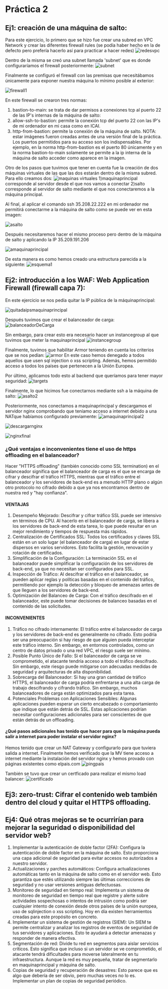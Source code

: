 # Práctica 2

## Ej1: creación de una máquina de salto:
Para este ejercicio, lo primero que se hizo fue crear una subred en VPC Network y crear las diferentes firewall rules (se podía haber hecho en la de defecto pero prefería hacerlo así para practicar a hacer redes)
![redesvpc](https://github.com/carlesolucha/arqservweb/assets/73532775/a17b4aa1-aff7-4b61-b90a-ec7c6de83a97)

Dentro de la misma se creó una subnet llamada 'subnet' que es donde configuraríamos el firewall posteriormente:
![subnet](https://github.com/carlesolucha/arqservweb/assets/73532775/23eab2e1-b7ed-4703-b06c-8b0f19d4efaf)

Finalmente se configuró el firewall con las premisas que necesitábamos únicamente para exponer nuestra máquina lo mínimo posible al exterior:

![firewall1](https://github.com/carlesolucha/arqservweb/assets/73532775/a74dd5fa-f6d8-4943-8be6-93601b3c3fe2)

En este firewall se crearon tres normas:
1) bastion-to-main: se trata de dar permisos a conexiones tcp al puerto 22 de las IP's internas de la máquina de salto:
2) allow-ssh-to-bastion: permite la conexión tcp del puerto 22 con las IP's de mi ordenador en mi casa como en ICAI.
3) http-from-bastion: permite la conexión de la máquina de salto.
   NOTA: estar imágenes fueron creadas antes de una versión final de la práctica. Los puertos permitidos para su acceso son los indispensables. Por ejemplo, en la norma http-from-bastion es el puerto 80 únicamente y en la norma bastion-to-main solamente se permite a la ip interna de la máquina de salto acceder como aparece en la imagen.

Otro de los pasos que tuvimos que tener en cuenta fue la creación de dos máquinas virtuales de las que las dos estarán dentro de la misma subred. Para ello creamos dos:
![maquinas virtuales](https://github.com/carlesolucha/arqservweb/assets/73532775/c69d2ea2-23f0-4504-a586-7f73899dbbb2)
1)maquinaprincipal corresponde al servidor desde el que nos vamos a conectar
2)salto corresponde al servidor de salto mediante el que nos conectaremos a la máquina principal.

Al final, al aplicar el comando ssh 35.208.22.222 en mi ordenador me permitirá conectarme a la máquina de salto como se puede ver en esta imagen:

![asalto](https://github.com/carlesolucha/arqservweb/assets/73532775/5ab91e1d-aa92-41c9-9cd7-5706ba41a8f5)

Después necesitaremos hacer el mismo proceso pero dentro de la máquina de salto y aplicando la IP 35.209.191.206

![amaquinaprincipal](https://github.com/carlesolucha/arqservweb/assets/73532775/41ec00bc-ecb6-422f-a209-9906b9b3ee26)

De esta manera es como hemos creado una estructura parecida a la siguiente:
![esquema1](https://github.com/carlesolucha/arqservweb/assets/73532775/00871e3f-83b9-40db-b01b-e3b4b9f18f86)



## Ej2: introducción a los WAF: Web Application Firewall (firewall capa 7):
En este ejercicio se nos pedía quitar la IP pública de la máquinaprincipal:

![quitadaipsmaquinaprincipal](https://github.com/carlesolucha/arqservweb/assets/73532775/7f3f5377-ef7f-45e2-be56-20bdef1fc7cf)

Después tuvimos que crear el balanceador de carga:
![balanceadorDeCarga](https://github.com/carlesolucha/arqservweb/assets/73532775/5cd4c8f3-21b8-4128-8ca6-f168418f9664)

Sin embargo, para crear esto era necesario hacer un instancegroup al que tuvimos que meter la maquinaprincipal
![instancegroup](https://github.com/carlesolucha/arqservweb/assets/73532775/61ec3d9d-f92d-49e1-826f-f799cb36dd09)

Finalmente, tuvimos que habilitar Armor teniendo en cuenta los criterios que se nos pedían:
![armor](https://github.com/carlesolucha/arqservweb/assets/73532775/0460c4b7-5f3f-4209-9b91-89525770c717)
En este caso hemos denegado a todos aquellos que usen sql injection o xss scripting. Además, hemos permitido acceso a todos los países que pertenecen a la Unión Europea.

Por último, aplicamos todo esto al backend que queríamos para tener mayor seguridad:
![targets](https://github.com/carlesolucha/arqservweb/assets/73532775/26ec4908-f0c5-40fa-9f3b-f475eccd78db)

Finalmente, lo que hicimos fue conectarnos mediante ssh a la máquina de salto:
![asalto2](https://github.com/carlesolucha/arqservweb/assets/73532775/15b54820-9aa0-47d2-9da7-5ac76aeccbfa)

Posteriormente, nos conectamos a maquinaprincipal y descargamos el servidor nginx comprobando que teníamo acceso a internet debido a una NATque habíamos configurado previamente:
![amaquinaprincipal2](https://github.com/carlesolucha/arqservweb/assets/73532775/ca12cf74-5e31-487f-80b5-ecef761a8d9c)

![descargarnginx](https://github.com/carlesolucha/arqservweb/assets/73532775/7c44754f-cc5f-4578-970e-b9cdcbe4fba6)

![nginxfinal](https://github.com/carlesolucha/arqservweb/assets/73532775/528a0d0c-88eb-4a0d-b89b-792d0d8f2de7)

### ¿Qué ventajas e inconvenientes tiene el uso de https offloading en el balanceador?
Hacer "HTTPS offloading" (también conocido como SSL termination) en el balanceador significa que el balanceador de carga es el que se encarga de cifrar y descifrar el tráfico HTTPS, mientras que el tráfico entre el balanceador y los servidores de back-end es a menudo HTTP plano o algún otro protocolo no cifrado debido a que ya nos encontramos dentro de nuestra red y "hay confianza".

#### VENTAJAS	
1) Desempeño Mejorado: Descifrar y cifrar tráfico SSL puede ser intensivo en términos de CPU. Al hacerlo en el balanceador de carga, se libera a los servidores de back-end de esta tarea, lo que puede resultar en un mejor rendimiento y tiempos de respuesta más rápidos.
2) Centralización de Certificados SSL: Todos los certificados y claves SSL están en un solo lugar (el balanceador de carga) en lugar de estar dispersos en varios servidores. Esto facilita la gestión, renovación y rotación de certificados.
3) Simplificación de la Configuración: La terminación SSL en el balanceador puede simplificar la configuración de los servidores de back-end, ya que no necesitan ser configurados para SSL.
4) Inspección de Tráfico: Al descifrar el tráfico en el balanceador, se pueden aplicar reglas y políticas basadas en el contenido del tráfico, permitiendo por ejemplo la detección y bloqueo de amenazas antes de que lleguen a los servidores de back-end.
5) Optimización del Balanceo de Carga: Con el tráfico descifrado en el balanceador, este puede tomar decisiones de balanceo basadas en el contenido de las solicitudes.
   
#### INCONVENIENTES
1) Tráfico no cifrado internamente: El tráfico entre el balanceador de carga y los servidores de back-end es generalmente no cifrado. Esto podría ser una preocupación si hay riesgo de que alguien pueda interceptar este tráfico interno. Sin embargo, en entornos controlados, como un centro de datos privado o una red VPC, el riesgo suele ser mínimo.
2) Posible Punto Único de Fallo: Si el balanceador de carga se ve comprometido, el atacante tendría acceso a todo el tráfico descifrado. Sin embargo, este riesgo puede mitigarse con adecuadas medidas de seguridad y arquitecturas de alta disponibilidad.
3) Sobrecarga del Balanceador: Si hay una gran cantidad de tráfico HTTPS, el balanceador de carga podría enfrentarse a una alta carga de trabajo descifrando y cifrando tráfico. Sin embargo, muchos balanceadores de carga están optimizados para esta tarea.
4) Potenciales Problemas con Aplicaciones Sensibles: Algunas aplicaciones pueden esperar un cierto encabezado o comportamiento que indique que están detrás de SSL. Estas aplicaciones podrían necesitar configuraciones adicionales para ser conscientes de que están detrás de un offloading.

#### ¿Qué pasos adicionales has tenido que hacer para que la máquina pueda salir a internet para poder instalar el servidor nginx?

Hemos tenido que crear un NAT Gateway y configurarlo para que tuviera salida a internet. Finalmente hemos verificado que la MV tiene acceso a internet mediante la instalación del servidor nginx y hemos provado con páginas existentes como elpais.com
![pingpais](https://github.com/carlesolucha/arqservweb/assets/73532775/d7e10c72-4596-4739-935c-b51fdacd138b)

También se tuvo que crear un certficado para realizar el mismo load balancer:
![certificado](https://github.com/carlesolucha/arqservweb/assets/73532775/c6a3af3e-fde7-44c3-8b13-d671207bad40)


## Ej3: zero-trust: Cifrar el contenido web también dentro del cloud y quitar el HTTPS offloading.


## Ej4: Qué otras mejoras se te ocurrirían para mejorar la seguridad o disponibilidad del servidor web?
1) Implementar la autenticación de doble factor (2FA): Configura la autenticación de doble factor en la máquina de salto. Esto proporciona una capa adicional de seguridad para evitar accesos no autorizados a nuestro servidor.
2) Actualizaciones y parches automáticos: Configura actualizaciones automáticas tanto en la máquina de salto como en el servidor web. Esto garantiza que estés utilizando siempre las últimas correcciones de seguridad y no usar versiones antiguas defectuosas.
3) Monitoreo de seguridad en tiempo real: Implementa un sistema de monitoreo de seguridad en tiempo real que registre y alerte sobre actividades sospechosas o intentos de intrusión como podría ser cualquier intento de conexión desde otros países de la unión europea, uso de sqlinjection o xss scripting. Hoy en día existen herramientos creadas para este propósito en concreto.
4) Implementar un sistema de gestión de registros (SIEM): Un SIEM te permite centralizar y analizar los registros de eventos de seguridad de tus servidores y aplicaciones. Esto te ayudará a detectar amenazas y responder de manera efectiva.
5) Segmentación de red: Divide tu red en segmentos para aislar servicios críticos. Esto significa que incluso si un servidor se ve comprometido, el atacante tendrá dificultades para moverse lateralmente en tu infraestructura. Aunque la red es muy pequeña, tratar de segmentarlo en maquinaprincipal y máquina de salto.
6) Copias de seguridad y recuperación de desastres: Esto parece que es algo que debería de ser obvio, pero muchas veces no lo es. Implementar un plan de copias de seguridad periódico.
